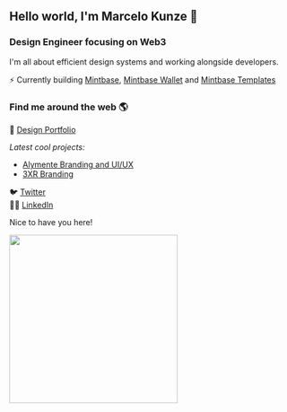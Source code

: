 ## Hello world, I'm Marcelo Kunze 👋

### Design Engineer focusing on Web3

I'm all about efficient design systems and working alongside developers.

⚡ Currently building [Mintbase](https://www.mintbase.xyz/), [Mintbase Wallet](https://wallet.mintbase.xyz/) and [Mintbase Templates](https://templates.mintbase.xyz/)

### Find me around the web 🌎

🔗 [Design Portfolio](https://marcelokunze.com/)
    
 *Latest cool projects:*
  - [Alymente Branding and UI/UX](https://www.behance.net/gallery/107144095/Identidade-Visual-e-App-Alymente)
  - [3XR Branding](https://www.behance.net/gallery/150759005/3XR-Visual-Identity)

🐦 [Twitter](https://twitter.com/marcelokunze)  
👨‍💼 [LinkedIn](https://www.linkedin.com/in/marcelo-kunze-6538a3139/)

Nice to have you here!


<a href="https://www.mintbase.xyz/meta/flyingthings.mintbase1.near:550dbf515108475158acd53e684ffd48" target="_blank">
  <img src="https://arweave.net/0_bausFfPb0pPmpkJxwIy-rMOGGjHz7spKigjGvgQ0A" style="width: 300px"/>
</a>
